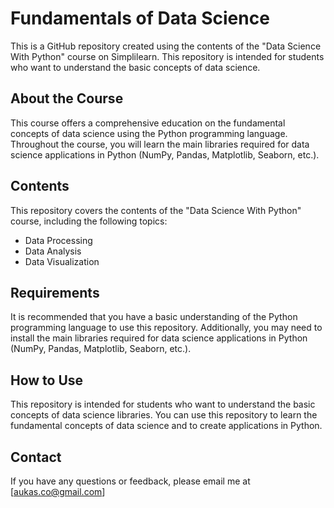 # Fundamentals of Data Science

This is a GitHub repository created using the contents of the "Data Science With Python" course on Simplilearn. This repository is intended for students who want to understand the basic concepts of data science.

## About the Course

This course offers a comprehensive education on the fundamental concepts of data science using the Python programming language. Throughout the course, you will learn the main libraries required for data science applications in Python (NumPy, Pandas, Matplotlib, Seaborn, etc.).

## Contents

This repository covers the contents of the "Data Science With Python" course, including the following topics:

- Data Processing
- Data Analysis
- Data Visualization

## Requirements

It is recommended that you have a basic understanding of the Python programming language to use this repository. Additionally, you may need to install the main libraries required for data science applications in Python (NumPy, Pandas, Matplotlib, Seaborn, etc.).

## How to Use

This repository is intended for students who want to understand the basic concepts of data science libraries. You can use this repository to learn the fundamental concepts of data science and to create applications in Python.


## Contact

If you have any questions or feedback, please email me at [aukas.co@gmail.com]
